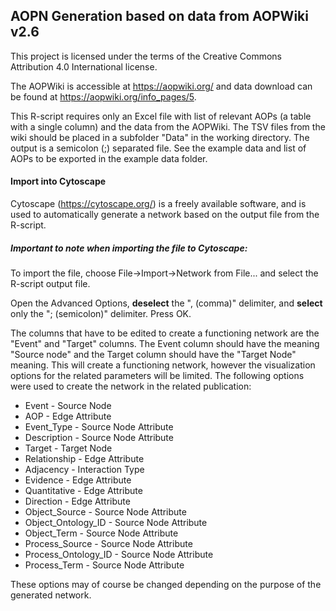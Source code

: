 ## AOPN Generation based on data from AOPWiki v2.6

This project is licensed under the terms of the Creative Commons Attribution 4.0 International license.


The AOPWiki is accessible at https://aopwiki.org/ and data download can be found at https://aopwiki.org/info_pages/5.

This R-script requires only an Excel file with list of relevant AOPs (a table with a single column) and the data from the AOPWiki. The TSV files from the wiki should be placed in a subfolder "Data" in the working directory. The output is a semicolon (;) separated file.
See the example data and list of AOPs to be exported in the example data folder.

#### Import into Cytoscape

Cytoscape (https://cytoscape.org/) is a freely available software, and is used to automatically generate a network based on the output file from the R-script.

##### Important to note when importing the file to Cytoscape:
To import the file, choose File->Import->Network from File... and select the R-script output file.

Open the Advanced Options, **deselect** the ", (comma)" delimiter, and **select** only the "; (semicolon)" delimiter. Press OK.

The columns that have to be edited to create a functioning network are the "Event" and "Target" columns.
The Event column should have the meaning "Source node" and the Target column should have the "Target Node" meaning. This will create a functioning network, however the visualization options for the related parameters will be limited. 
The following options were used to create the network in the related publication:

- Event - Source Node
- AOP - Edge Attribute
- Event_Type - Source Node Attribute
- Description - Source Node Attribute
- Target - Target Node
- Relationship - Edge Attribute
- Adjacency - Interaction Type
- Evidence - Edge Attribute
- Quantitative - Edge Attribute
- Direction - Edge Attribute
- Object_Source - Source Node Attribute
- Object_Ontology_ID - Source Node Attribute
- Object_Term - Source Node Attribute
- Process_Source - Source Node Attribute
- Process_Ontology_ID - Source Node Attribute
- Process_Term - Source Node Attribute

These options may of course be changed depending on the purpose of the generated network.
